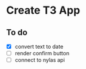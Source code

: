 # Create T3 App

## To do
- [x] convert text to date
- [ ] render confirm button
- [ ] connect to nylas api
